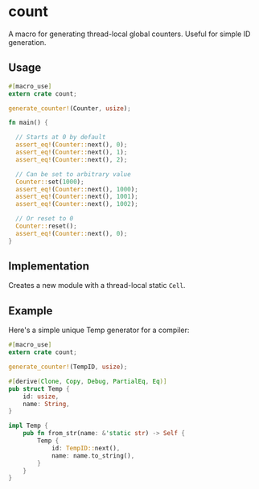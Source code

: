 # count

A macro for generating thread-local global counters. Useful for simple ID generation.

## Usage

```rust
#[macro_use]
extern crate count;

generate_counter!(Counter, usize);

fn main() {

  // Starts at 0 by default
  assert_eq!(Counter::next(), 0);
  assert_eq!(Counter::next(), 1);
  assert_eq!(Counter::next(), 2);

  // Can be set to arbitrary value
  Counter::set(1000);
  assert_eq!(Counter::next(), 1000);
  assert_eq!(Counter::next(), 1001);
  assert_eq!(Counter::next(), 1002);

  // Or reset to 0
  Counter::reset();
  assert_eq!(Counter::next(), 0);
}
```

## Implementation

Creates a new module with a thread-local static `Cell`.

## Example

Here's a simple unique Temp generator for a compiler:

```rust
#[macro_use]
extern crate count;

generate_counter!(TempID, usize);

#[derive(Clone, Copy, Debug, PartialEq, Eq)]
pub struct Temp {
    id: usize,
    name: String,
}

impl Temp {
    pub fn from_str(name: &'static str) -> Self {
        Temp {
            id: TempID::next(),
            name: name.to_string(),
        }
    }
}
```
